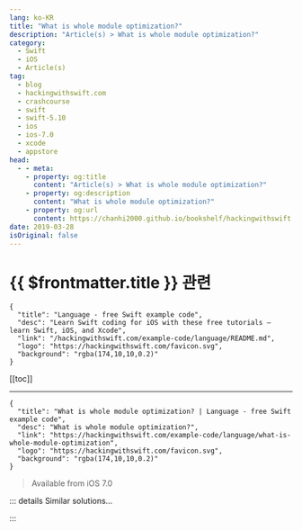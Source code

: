 ```yaml
---
lang: ko-KR
title: "What is whole module optimization?"
description: "Article(s) > What is whole module optimization?"
category:
  - Swift
  - iOS
  - Article(s)
tag: 
  - blog
  - hackingwithswift.com
  - crashcourse
  - swift
  - swift-5.10
  - ios
  - ios-7.0
  - xcode
  - appstore
head:
  - - meta:
    - property: og:title
      content: "Article(s) > What is whole module optimization?"
    - property: og:description
      content: "What is whole module optimization?"
    - property: og:url
      content: https://chanhi2000.github.io/bookshelf/hackingwithswift.com/example-code/language/what-is-whole-module-optimization.html
date: 2019-03-28
isOriginal: false
---
```


# {{ $frontmatter.title }} 관련

```component VPCard
{
  "title": "Language - free Swift example code",
  "desc": "Learn Swift coding for iOS with these free tutorials – learn Swift, iOS, and Xcode",
  "link": "/hackingwithswift.com/example-code/language/README.md",
  "logo": "https://hackingwithswift.com/favicon.svg",
  "background": "rgba(174,10,10,0.2)"
}
```

[[toc]]

---

```component VPCard
{
  "title": "What is whole module optimization? | Language - free Swift example code",
  "desc": "What is whole module optimization?",
  "link": "https://hackingwithswift.com/example-code/language/what-is-whole-module-optimization",
  "logo": "https://hackingwithswift.com/favicon.svg",
  "background": "rgba(174,10,10,0.2)"
}
```

> Available from iOS 7.0

<!-- TODO: 작성 -->

<!-- 
Whole module optimization is a compiler pass that can add significant performance gains, and so it's always worth enabling when doing a release build of your app for the App Store. How it works is quite simple: when Swift builds the final version of your app it combines all your source files together and can evaluate the whole structure of your program at once. This lets it make extra optimizations that would be impossible before, when every file was optimized individually.

-->

::: details Similar solutions…

<!--
/example-code/language/how-to-check-whether-a-module-is-available-using-canimport">How to check whether a module is available using canImport() 
/example-code/language/what-does-the-open-keyword-do">What does the open keyword do? 
/example-code/language/how-to-convert-a-substring-to-a-string">How to convert a Substring to a String 
/example-code/language/tips-for-android-developers-switching-to-swift">Tips for Android developers switching to Swift 
/quick-start/swiftui/how-to-let-users-select-pictures-using-photospicker">How to let users select pictures using PhotosPicker</a>
-->

:::

